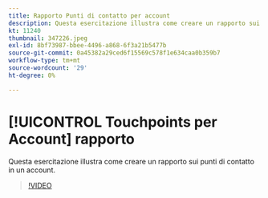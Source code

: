 ```yaml
---
title: Rapporto Punti di contatto per account
description: Questa esercitazione illustra come creare un rapporto sui punti di contatto in un account.
kt: 11240
thumbnail: 347226.jpeg
exl-id: 8bf73987-bbee-4496-a868-6f3a21b5477b
source-git-commit: 0a45382a29ced6f15569c578f1e634caa0b359b7
workflow-type: tm+mt
source-wordcount: '29'
ht-degree: 0%

---
```


# [!UICONTROL Touchpoints per Account] rapporto

Questa esercitazione illustra come creare un rapporto sui punti di contatto in un account.

>[!VIDEO](https://video.tv.adobe.com/v/347226/?quality=12&learn=on)
